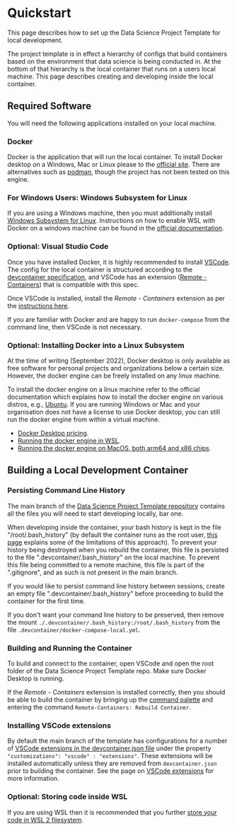 # Quickstart

This page describes how to set up the Data Science Project Template for local development.

The project template is in effect a hierarchy of configs that build containers based on the environment that data science is being conducted in. At the bottom of that hierarchy is the local container that runs on a users local machine. This page describes creating and developing inside the local container.

## Required Software

You will need the following applications installed on your local machine.

### Docker

Docker is the application that will run the local container. To install Docker desktop on a Windows, Mac or Linux please to the [official site](https://www.docker.com/products/docker-desktop/). There are alternatives such as [podman](https://podman.io/getting-started/), though the project has not been tested on this engine.

### For Windows Users: Windows Subsystem for Linux

If you are using a Windows machine, then you must additionally install [Windows Subsystem for Linux](https://docs.microsoft.com/en-us/windows/wsl/). Instructions on how to enable WSL with Docker on a windows machine can be found in the [official documentation](https://docs.docker.com/desktop/windows/wsl/).

### Optional: Visual Studio Code

Once you have installed Docker, it is highly recommended to install [VSCode](https://code.visualstudio.com/). The config for the local container is structured according to the [devcontainer specification](https://containers.dev/implementors/spec/), and VSCode has an extension ([Remote - Containers](https://code.visualstudio.com/docs/remote/remote-overview)) that is compatible with this spec.

Once VSCode is installed, install the _Remote - Containers_ extension as per the [instructions here](https://code.visualstudio.com/docs/remote/containers-tutorial#_install-the-extension).

If you are familiar with Docker and are happy to run `docker-compose` from the command line, then VSCode is not necessary.

### Optional: Installing Docker into a Linux Subsystem

At the time of writing (September 2022), Docker desktop is only available as free software for personal projects and organizations below a certain size. However, the docker engine can be freely installed on any linux machine.

To install the docker engine on a linux machine refer to the official documentation which explains how to install the docker engine on various distros, e.g., [Ubuntu](https://docs.docker.com/engine/install/ubuntu/). If you are running Windows or Mac and your organisation does not have a license to use Docker desktop, you can still run the docker engine from within a virtual machine.

* [Docker Desktop pricing](https://www.docker.com/pricing/).
* [Running the docker engine in WSL](https://dev.to/bowmanjd/install-docker-on-windows-wsl-without-docker-desktop-34m9).
* [Running the docker engine on MacOS, both arm64 and x86 chips](https://medium.com/carvago-development/my-docker-on-macos-part-1-setup-ubuntu-virtual-machine-both-intel-and-apple-silicon-cpu-5d886af0ebba).

## Building a Local Development Container

### Persisting Command Line History

The main branch of the [Data Science Project Template repository](https://github.com/mark-curran/data-science-project-template) contains all the files you will need to start developing locally, bar one.

When developing inside the container, your bash history is kept in the file "/root/.bash_history" (by default the container runs as the root user, [this page](../additional_features/users_inside_container.md) explains some of the limitations of this approach). To prevent your history being destroyed when you rebuild the container, this file is persisted to the file ".devcontainer/.bash_history" on the local machine. To prevent this file being committed to a remote machine, this file is part of the ".gitignore", and as such is not present in the main branch.

If you would like to persist command line history between sessions, create an empty file ".devcontainer/.bash_history" before proceeding to build the container for the first time.

If you don't want your command line history to be preserved, then remove the mount `./.devcontainer/.bash_history:/root/.bash_history` from the file `.devcontainer/docker-compose-local.yml`.

### Building and Running the Container

To build and connect to the container, open VSCode and open the root folder of the Data Science Project Template repo. Make sure Docker Desktop is running.

If the _Remote - Containers_ extension is installed correctly, then you should be able to build the container by bringing up the [command palette](https://code.visualstudio.com/docs/getstarted/userinterface#_command-palette) and entering the command `Remote-Containers: Rebuild Container`.

### Installing VSCode extensions

By default the main branch of the template has configurations for a number of [VSCode extensions in the devcontainer.json file](https://github.com/mark-curran/data-science-project-template/blob/main/.devcontainer/devcontainer.json) under the property `"customizations": "vscode" : "extensions"`. These extensions will be installed automatically unless they are removed from `devcontainer.json` prior to building the container. See the page on [VSCode extensions](../additional_features/vscode_extensions.md) for more information.

### Optional: Storing code inside WSL

If you are using WSL then it is recommended that you further [store your code in WSL 2 filesystem](https://code.visualstudio.com/remote/advancedcontainers/improve-performance#_store-your-source-code-in-the-wsl-2-filesystem-on-windows).
